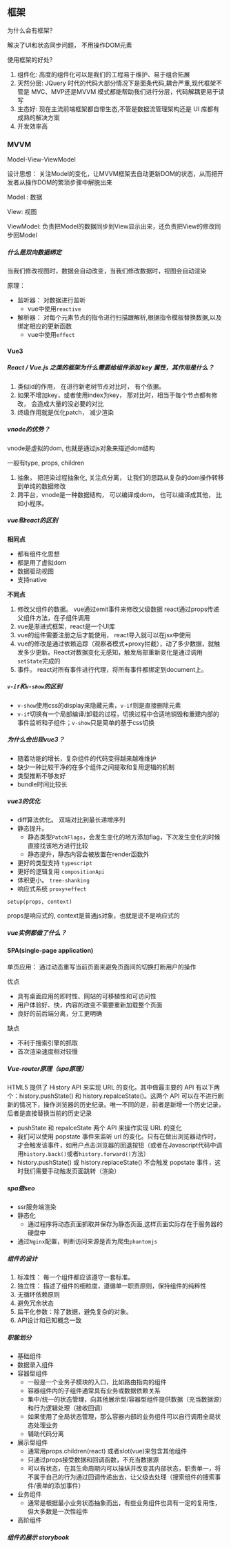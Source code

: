 ## 框架

为什么会有框架?

解决了UI和状态同步问题， 不用操作DOM元素

使用框架的好处? 

1. 组件化: 高度的组件化可以是我们的工程易于维护、易于组合拓展
2. 天然分层:  JQuery 时代的代码大部分情况下是面条代码,耦合严重,现代框架不管是 MVC、MVP还是MVVM 模式都能帮助我们进行分层，代码解耦更易于读写
3. 生态好: 现在主流前端框架都自带生态,不管是数据流管理架构还是 UI 库都有成熟的解决方案
4. 开发效率高



### MVVM

Model-View-ViewModel 

设计思想： 关注Model的变化，让MVVM框架去自动更新DOM的状态，从而把开发者从操作DOM的繁琐步骤中解脱出来

Model :  数据

View:  视图

ViewModel: 负责把Model的数据同步到View显示出来，还负责把View的修改同步回Model

##### 什么是双向数据绑定

当我们修改视图时，数据会自动改变，当我们修改数据时，视图会自动渲染

原理：

+ 监听器： 对数据进行监听
  + vue中使用`reactive`
+ 解析器： 对每个元素节点的指令进行扫描跟解析,根据指令模板替换数据,以及绑定相应的更新函数
  + vue中使用`effect`



#### Vue3

##### React / Vue.js 之类的框架为什么需要给组件添加 key 属性，其作用是什么？

1. 类似id的作用， 在进行新老树节点对比时， 有个依据。
2. 如果不增加key，或者使用index为key， 那对比时，相当于每个节点都有修改， 会造成大量的没必要的对比
3. 终级作用就是优化patch， 减少渲染

##### vnode的优势？

vnode是虚拟的dom, 也就是通过js对象来描述dom结构

一般有type, props, children

1. 抽象， 把渲染过程抽象化, 关注点分离， 让我们的思路从复杂的dom操作转移到单纯的数据修改
2. 跨平台，vnode是一种数据结构， 可以编译成dom， 也可以编译成其他， 比如小程序。

##### vue和react的区别

**相同点**

+ 都有组件化思想
+ 都是用了虚拟dom
+ 数据驱动视图
+ 支持native

**不同点**

1. 修改父组件的数据。 vue通过emit事件来修改父级数据 react通过props传递父组件方法，在子组件调用
2. vue是渐进式框架，react是一个UI库
3. vue的组件需要注册之后才能使用， react导入就可以在jsx中使用
4. vue的修改是通过依赖追踪（观察者模式+proxy拦截），动了多少数据，就触发多少更新。React对数据变化无感知，触发局部重新变化是通过调用`setState`完成的
5. 事件。 react对所有事件进行代理，将所有事件都绑定到document上。

##### `v-if`和`v-show`的区别

+ `v-show`使用css的display来隐藏元素，`v-if`则是直接删除元素
+ `v-if`切换有一个局部编译/卸载的过程，切换过程中合适地销毁和重建内部的事件监听和子组件；`v-show`只是简单的基于css切换

##### 为什么会出现vue3？

+ 随着功能的增长，复杂组件的代码变得越来越难维护
+ 缺少一种比较干净的在多个组件之间提取和复用逻辑的机制
+ 类型推断不够友好
+ bundle时间比较长

##### vue3的优化

+ diff算法优化。 双端对比到最长递增序列
+ 静态提升。 
  + 静态类型`PatchFlags`，会发生变化的地方添加flag，下次发生变化的时候直接找该地方进行比较
  + 静态提升，静态内容会被放置在render函数外
+ 更好的类型支持 `typescript`
+ 更好的逻辑复用 `compositionApi`
+ 体积更小。 `tree-shanking`
+ 响应式系统 `proxy+effect`



`setup(props, context)`

props是响应式的, context是普通js对象，也就是说不是响应式的



##### vue实例都做了什么？



#### SPA(single-page application)

单页应用： 通过动态重写当前页面来避免页面间的切换打断用户的操作

优点

- 具有桌面应用的即时性、网站的可移植性和可访问性
- 用户体验好、快，内容的改变不需要重新加载整个页面
- 良好的前后端分离，分工更明确

缺点

- 不利于搜索引擎的抓取
- 首次渲染速度相对较慢

##### Vue-router原理（spa原理）

HTML5 提供了 History API 来实现 URL 的变化。其中做最主要的 API 有以下两个：history.pushState() 和 history.repalceState()。这两个 API 可以在不进行刷新的情况下，操作浏览器的历史纪录。唯一不同的是，前者是新增一个历史记录，后者是直接替换当前的历史记录

+ pushState 和 repalceState 两个 API 来操作实现 URL 的变化 
+ 我们可以使用 popstate 事件来监听 url 的变化。只有在做出浏览器动作时，才会触发该事件，如用户点击浏览器的回退按钮（或者在Javascript代码中调用`history.back()`或者`history.forward()`方法）
+ history.pushState() 或 history.replaceState() 不会触发 popstate 事件，这时我们需要手动触发页面跳转（渲染）

##### spa做seo

+ ssr服务端渲染
+ 静态化
  + 通过程序将动态页面抓取并保存为静态页面,这样页面实际存在于服务器的硬盘中
+ 通过`Nginx`配置，判断访问来源是否为爬虫`phantomjs`



##### 组件的设计

1. 标准性： 每一个组件都应该遵守一套标准。
2. 独立性： 描述了组件的细粒度，遵循单一职责原则，保持组件的纯粹性
3. 无循环依赖原则
4. 避免冗余状态
5. 扁平化参数：除了数据，避免复杂的对象。
6. API设计和已知概念一致

##### 职能划分

+ 基础组件
+ 数据录入组件
+ 容器型组件
  + 一般是一个业务子模块的入口，比如路由指向的组件
  + 容器组件内的子组件通常具有业务或数据依赖关系
  + 集中/统一的状态管理，向其他展示型/容器型组件提供数据（充当数据源）和行为逻辑处理（接收回调）
  + 如果使用了全局状态管理，那么容器内部的业务组件可以自行调用全局状态处理业务
  + 辅助代码分离
+ 展示型组件
  + 通常用props.children(react) 或者slot(vue)来包含其他组件
  + 只通过props接受数据和回调函数，不充当数据源
  + 可以有状态，在其生命周期内可以操纵并改变其内部状态，职责单一，将不属于自己的行为通过回调传递出去，让父级去处理（搜索组件的搜索事件/表单的添加事件）
+ 业务组件
  + 通常是根据最小业务状态抽象而出，有些业务组件也具有一定的复用性，但大多数是一次性组件
+ 高阶组件

##### 组件的展示 storybook